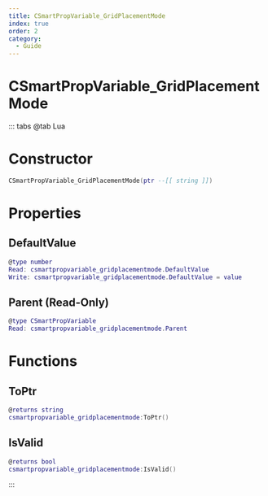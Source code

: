 ```yaml
---
title: CSmartPropVariable_GridPlacementMode
index: true
order: 2
category:
  - Guide
---
```


# CSmartPropVariable_GridPlacementMode

::: tabs
@tab Lua
# Constructor
```lua
CSmartPropVariable_GridPlacementMode(ptr --[[ string ]])
```
# Properties
## DefaultValue 
```lua
@type number
Read: csmartpropvariable_gridplacementmode.DefaultValue
Write: csmartpropvariable_gridplacementmode.DefaultValue = value
```
## Parent (Read-Only)
```lua
@type CSmartPropVariable
Read: csmartpropvariable_gridplacementmode.Parent
```
# Functions
## ToPtr
```lua
@returns string
csmartpropvariable_gridplacementmode:ToPtr()
```
## IsValid
```lua
@returns bool
csmartpropvariable_gridplacementmode:IsValid()
```

:::